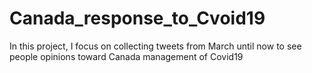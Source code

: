 # Canada_response_to_Cvoid19
In this project, I focus on collecting tweets from March until now to see people opinions toward Canada management of Covid19

